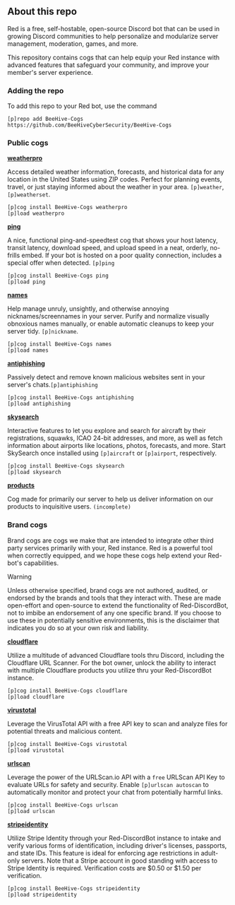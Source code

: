 ## About this repo
Red is a free, self-hostable, open-source Discord bot that can be used in growing Discord communities to help personalize and modularize server management, moderation, games, and more. 

This repository contains cogs that can help equip your Red instance with advanced features that safeguard your community, and improve your member's server experience.

### Adding the repo
To add this repo to your Red bot, use the command

```
[p]repo add BeeHive-Cogs https://github.com/BeeHiveCyberSecurity/BeeHive-Cogs
```


### Public cogs
**[weatherpro](https://github.com/BeeHiveCyberSecurity/BeeHive-Cogs/tree/main/weatherpro)**

Access detailed weather information, forecasts, and historical data for any location in the United States using ZIP codes. Perfect for planning events, travel, or just staying informed about the weather in your area. `[p]weather`, `[p]weatherset`.
```
[p]cog install BeeHive-Cogs weatherpro
[p]load weatherpro
```

**[ping](https://github.com/BeeHiveCyberSecurity/BeeHive-Cogs/tree/main/ping)**

A nice, functional ping-and-speedtest cog that shows your host latency, transit latency, download speed, and upload speed in a neat, orderly, no-frills embed. If your bot is hosted on a poor quality connection, includes a special offer when detected. `[p]ping`
```
[p]cog install BeeHive-Cogs ping
[p]load ping
```

**[names](https://github.com/BeeHiveCyberSecurity/BeeHive-Cogs/tree/main/names)**

Help manage unruly, unsightly, and otherwise annoying nicknames/screennames in your server. Purify and normalize visually obnoxious names manually, or enable automatic cleanups to keep your server tidy. `[p]nickname`.
```
[p]cog install BeeHive-Cogs names
[p]load names
```

**[antiphishing](https://github.com/BeeHiveCyberSecurity/BeeHive-Cogs/tree/main/antiphishing)**

Passively detect and remove known malicious websites sent in your server's chats.`[p]antiphishing`
```
[p]cog install BeeHive-Cogs antiphishing
[p]load antiphishing
```

**[skysearch](https://github.com/BeeHiveCyberSecurity/BeeHive-Cogs/tree/main/skysearch)**

Interactive features to let you explore and search for aircraft by their registrations, squawks, ICAO 24-bit addresses, and more, as well as fetch information about airports like locations, photos, forecasts, and more. Start SkySearch once installed using `[p]aircraft` or `[p]airport`, respectively.
```
[p]cog install BeeHive-Cogs skysearch
[p]load skysearch
```

**[products](https://github.com/BeeHiveCyberSecurity/BeeHive-Cogs/tree/main/products)**

Cog made for primarily our server to help us deliver information on our products to inquisitive users. `(incomplete)`

### Brand cogs
Brand cogs are cogs we make that are intended to integrate other third party services primarily with your, Red instance. Red is a powerful tool when correctly equipped, and we hope these cogs help extend your Red-bot's capabilities.

>[!WARNING]
>Unless otherwise specified, brand cogs are not authored, audited, or endorsed by the brands and tools that they interact with.
>These are made open-effort and open-source to extend the functionality of Red-DiscordBot, not to imbibe an endorsement of any one specific brand.
>If you choose to use these in potentially sensitive environments, this is the disclaimer that indicates you do so at your own risk and liability.

**[cloudflare](https://github.com/BeeHiveCyberSecurity/BeeHive-Cogs/tree/main/cloudflare)**

Utilize a multitude of advanced Cloudflare tools thru Discord, including the Cloudflare URL Scanner. For the bot owner, unlock the ability to interact with multiple Cloudflare products you utilize thru your Red-DiscordBot instance.
```
[p]cog install BeeHive-Cogs cloudflare
[p]load cloudflare
```

**[virustotal](https://github.com/BeeHiveCyberSecurity/BeeHive-Cogs/tree/main/virustotal)**

Leverage the VirusTotal API with a free API key to scan and analyze files  for potential threats and malicious content.
```
[p]cog install BeeHive-Cogs virustotal
[p]load virustotal
```

**[urlscan](https://github.com/BeeHiveCyberSecurity/BeeHive-Cogs/tree/main/urlscan)**

Leverage the power of the URLScan.io API with a `free` URLScan API Key to evaluate URLs for safety and security. Enable `[p]urlscan autoscan` to automatically monitor and protect your chat from potentially harmful links.
```
[p]cog install BeeHive-Cogs urlscan
[p]load urlscan
```

**[stripeidentity](https://github.com/BeeHiveCyberSecurity/BeeHive-Cogs/tree/main/stripeidentity)**

Utilize Stripe Identity through your Red-DiscordBot instance to intake and verify various forms of identification, including driver's licenses, passports, and state IDs. This feature is ideal for enforcing age restrictions in adult-only servers. Note that a Stripe account in good standing with access to Stripe Identity is required. Verification costs are $0.50 or $1.50 per verification.
```
[p]cog install BeeHive-Cogs stripeidentity
[p]load stripeidentity
```



